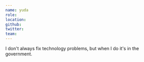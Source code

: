 ```yaml
---
name: yuda
role: 
location: 
github:
twitter:
team:
---
```


I don't always fix technology problems, but when I do it's in the government.
